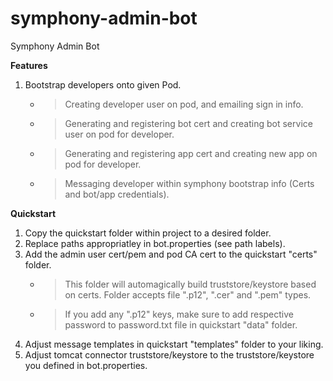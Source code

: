 # symphony-admin-bot
Symphony Admin Bot

**Features**
1. Bootstrap developers onto given Pod.
   - > Creating developer user on pod, and emailing sign in info.
   - > Generating and registering bot cert and creating bot service user on pod for developer.
   - > Generating and registering app cert and creating new app on pod for developer.
   - > Messaging developer within symphony bootstrap info (Certs and bot/app credentials).

**Quickstart**
1. Copy the quickstart folder within project to a desired folder.
2. Replace paths appropriatley in bot.properties (see path labels).
3. Add the admin user cert/pem and pod CA cert to the quickstart "certs" folder. 
   - > This folder will automagically build truststore/keystore based on certs. Folder accepts file ".p12", ".cer" and ".pem" types.
   - > If you add any ".p12" keys, make sure to add respective password to password.txt file in quickstart "data" folder.
5. Adjust message templates in quickstart "templates" folder to your liking.
6. Adjust tomcat connector truststore/keystore to the truststore/keystore you defined in bot.properties.
